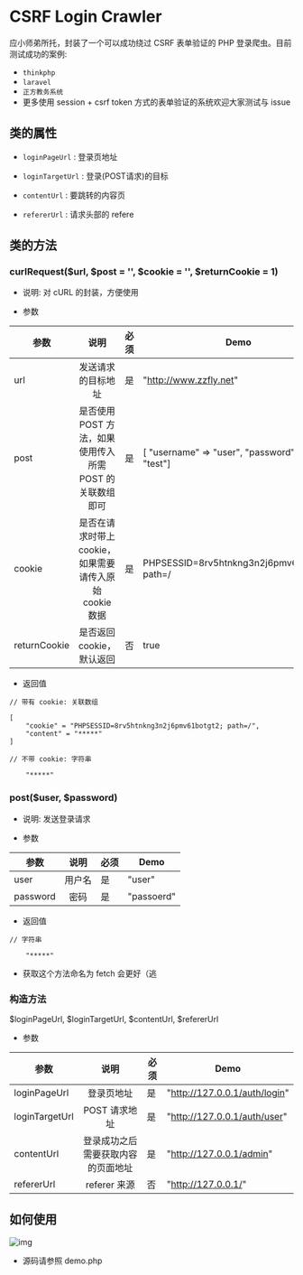 # CSRF Login Crawler

应小师弟所托，封装了一个可以成功绕过 CSRF 表单验证的 PHP 登录爬虫。目前测试成功的案例:

- `thinkphp`
- `laravel`
- `正方教务系统` 
- 更多使用 session + csrf token 方式的表单验证的系统欢迎大家测试与 issue



## 类的属性

- `loginPageUrl` : 登录页地址

- `loginTargetUrl` : 登录(POST请求)的目标

- `contentUrl` : 要跳转的内容页

- `refererUrl` : 请求头部的 refere

## 类的方法

### curlRequest($url, $post = '', $cookie = '', $returnCookie = 1)

- 说明: 对 cURL 的封装，方便使用

- 参数


| 参数   |      说明      |  必须  |  Demo |
|----------|:-------------:|-------|-----|
| url |  发送请求的目标地址 | 是 | "http://www.zzfly.net" | 
| post | 是否使用 POST 方法，如果使用传入所需 POST 的关联数组即可 | 是 | [ "username" => "user", "password" => "test"] |
| cookie | 是否在请求时带上 cookie，如果需要请传入原始 cookie 数据 | 是 | PHPSESSID=8rv5htnkng3n2j6pmv61botgt2; path=/ |
| returnCookie | 是否返回 cookie，默认返回 | 否 | true |

- 返回值

```
// 带有 cookie: 关联数组

[
	"cookie" = "PHPSESSID=8rv5htnkng3n2j6pmv61botgt2; path=/",
	"content" = "*****"
]

```


```
// 不带 cookie: 字符串

	"*****" 

```

### post($user, $password)

- 说明: 发送登录请求

- 参数


| 参数   |      说明      |  必须  |  Demo |
|----------|:-------------:|-------|-----|
| user |  用户名 | 是 | "user" | 
| password | 密码 | 是 | "passoerd" |


- 返回值

```
// 字符串

	"*****" 

```

- 获取这个方法命名为 fetch 会更好（逃

### 构造方法

$loginPageUrl, $loginTargetUrl, $contentUrl, $refererUrl

- 参数

| 参数   |      说明      |  必须  |  Demo |
|----------|:-------------:|-------|-----|
| loginPageUrl |  登录页地址 | 是 | "http://127.0.0.1/auth/login" | 
| loginTargetUrl | POST 请求地址 | 是 | "http://127.0.0.1/auth/user" |
| contentUrl | 登录成功之后需要获取内容的页面地址 | 是 | "http://127.0.0.1/admin" |
| refererUrl | referer 来源 | 否 | "http://127.0.0.1/" |

## 如何使用
![img](http://wx2.sinaimg.cn/large/d3ea10bdgy1fuhiczjtxoj20mb09igm5.jpg)

- 源码请参照 demo.php